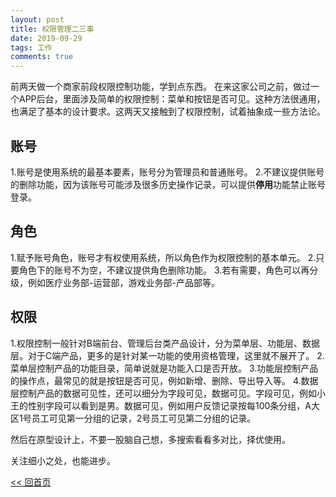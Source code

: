 ```yaml
---
layout: post
title: 权限管理二三事
date: 2019-09-29
tags: 工作
comments: true
---
```


前两天做一个商家前段权限控制功能，学到点东西。
在来这家公司之前，做过一个APP后台，里面涉及简单的权限控制：菜单和按钮是否可见。这种方法很通用，也满足了基本的设计要求。这两天又接触到了权限控制，试着抽象成一些方法论。

## 账号
1.账号是使用系统的最基本要素，账号分为管理员和普通账号。
2.不建议提供账号的删除功能，因为该账号可能涉及很多历史操作记录，可以提供**停用**功能禁止账号登录。

## 角色
1.赋予账号角色，账号才有权使用系统，所以角色作为权限控制的基本单元。
2.只要角色下的账号不为空，不建议提供角色删除功能。
3.若有需要，角色可以再分级，例如医疗业务部-运营部，游戏业务部-产品部等。

## 权限
1.权限控制一般针对B端前台、管理后台类产品设计，分为菜单层、功能层、数据层。对于C端产品，更多的是针对某一功能的使用资格管理，这里就不展开了。
2.菜单层控制产品的功能目录，简单说就是功能入口是否开放。
3.功能层控制产品的操作点，最常见的就是按钮是否可见，例如新增、删除、导出导入等。
4.数据层控制产品的数据可见性，还可以细分为字段可见，数据可见。字段可见，例如小王的性别字段可以看到是男。数据可见，例如用户反馈记录按每100条分组，A大区1号员工可见第一分组的记录，2号员工可见第二分组的记录。

然后在原型设计上，不要一股脑自己想，多搜索看看多对比，择优使用。

关注细小之处，也能进步。

[<< 回首页](..)